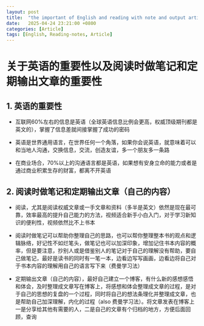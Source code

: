 ```yaml
---
layout: post
title:  "the important of English and reading with note and output article"
date:   2025-04-24 23:21:00 +0800
categories: [Article]
tags: [English, Reading-notes, Article]
---
```

# 关于英语的重要性以及阅读时做笔记和定期输出文章的重要性

## 1. 英语的重要性

- 互联网60%左右的信息是英语（全球英语信息比例会更高，权威顶级期刊都是英文的），掌握了信息差就间接掌握了成功的密码

- 英语是世界通用语言，在世界任何一个角落，如果你会说英语，就意味着可以和当地人沟通，交换信息，交流，创造友谊，多一个朋友多一条路

- 在商业场合，70%以上的沟通语言都是英语，如果想有安身立命的能力或者是通过商业积累生存的财富，都离不开英语

## 2. 阅读时做笔记和定期输出文章（自己的内容）

- 阅读，尤其是阅读权威文章或一手文章和资料（多半是英文）依然是现在最可靠，效率最高的提升自己能力的方法，视频适合新手小白入门，对于学习新知识的便利性，视频依然比不上书本

- 阅读时做笔记可以帮助你整理自己的思路，也可以帮你整理整本书的观点和逻辑脉络，好记性不如烂笔头，做笔记也可以加深印象，增加记住书本内容的概率，但是要注意，抄别人或是借鉴别人的笔记对于自己的理解没有帮助，要自己做笔记，最好是读书的同时有一笔一本，边看边写写画画，边看边将自己对于书本内容的理解用自己的语言写下来（费曼学习法）

- 定期输出文章（自己的内容），最好自己建立一个博客，有什么新的感想感悟和体会，及时整理成文章写在博客上，将感想和体会整理成文章的过程，是对于自己的思想的复盘的一个过程，同时将自己的想法条理化并整理成文章，也是帮助自己加深理解，内化的过程（also 费曼学习法）。将文章发表在博客上一是分享给其他有需要的人，二是自己的文章有个归档的地方，方便后面回顾，查询
